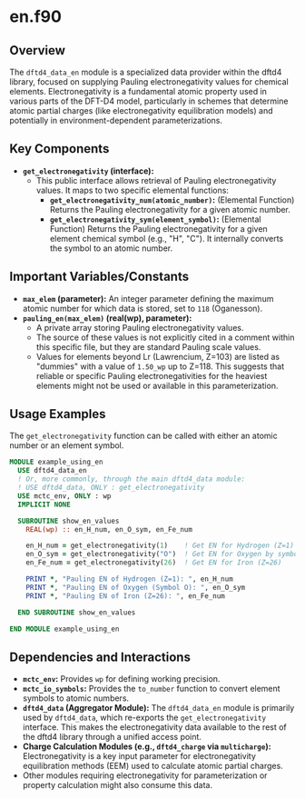 # en.f90

## Overview

The `dftd4_data_en` module is a specialized data provider within the dftd4 library, focused on supplying Pauling electronegativity values for chemical elements. Electronegativity is a fundamental atomic property used in various parts of the DFT-D4 model, particularly in schemes that determine atomic partial charges (like electronegativity equilibration models) and potentially in environment-dependent parameterizations.

## Key Components

*   **`get_electronegativity` (interface):**
    *   This public interface allows retrieval of Pauling electronegativity values. It maps to two specific elemental functions:
        *   **`get_electronegativity_num(atomic_number)`:** (Elemental Function) Returns the Pauling electronegativity for a given atomic number.
        *   **`get_electronegativity_sym(element_symbol)`:** (Elemental Function) Returns the Pauling electronegativity for a given element chemical symbol (e.g., "H", "C"). It internally converts the symbol to an atomic number.

## Important Variables/Constants

*   **`max_elem` (parameter):** An integer parameter defining the maximum atomic number for which data is stored, set to `118` (Oganesson).
*   **`pauling_en(max_elem)` (real(wp), parameter):**
    *   A private array storing Pauling electronegativity values.
    *   The source of these values is not explicitly cited in a comment within this specific file, but they are standard Pauling scale values.
    *   Values for elements beyond Lr (Lawrencium, Z=103) are listed as "dummies" with a value of `1.50_wp` up to Z=118. This suggests that reliable or specific Pauling electronegativities for the heaviest elements might not be used or available in this parameterization.

## Usage Examples

The `get_electronegativity` function can be called with either an atomic number or an element symbol.

```fortran
MODULE example_using_en
  USE dftd4_data_en
  ! Or, more commonly, through the main dftd4_data module:
  ! USE dftd4_data, ONLY : get_electronegativity
  USE mctc_env, ONLY : wp
  IMPLICIT NONE

  SUBROUTINE show_en_values
    REAL(wp) :: en_H_num, en_O_sym, en_Fe_num

    en_H_num = get_electronegativity(1)    ! Get EN for Hydrogen (Z=1)
    en_O_sym = get_electronegativity("O")  ! Get EN for Oxygen by symbol
    en_Fe_num = get_electronegativity(26)  ! Get EN for Iron (Z=26)

    PRINT *, "Pauling EN of Hydrogen (Z=1): ", en_H_num
    PRINT *, "Pauling EN of Oxygen (Symbol O): ", en_O_sym
    PRINT *, "Pauling EN of Iron (Z=26): ", en_Fe_num

  END SUBROUTINE show_en_values

END MODULE example_using_en
```

## Dependencies and Interactions

*   **`mctc_env`:** Provides `wp` for defining working precision.
*   **`mctc_io_symbols`:** Provides the `to_number` function to convert element symbols to atomic numbers.
*   **`dftd4_data` (Aggregator Module):** The `dftd4_data_en` module is primarily used by `dftd4_data`, which re-exports the `get_electronegativity` interface. This makes the electronegativity data available to the rest of the dftd4 library through a unified access point.
*   **Charge Calculation Modules (e.g., `dftd4_charge` via `multicharge`):** Electronegativity is a key input parameter for electronegativity equilibration methods (EEM) used to calculate atomic partial charges.
*   Other modules requiring electronegativity for parameterization or property calculation might also consume this data.
